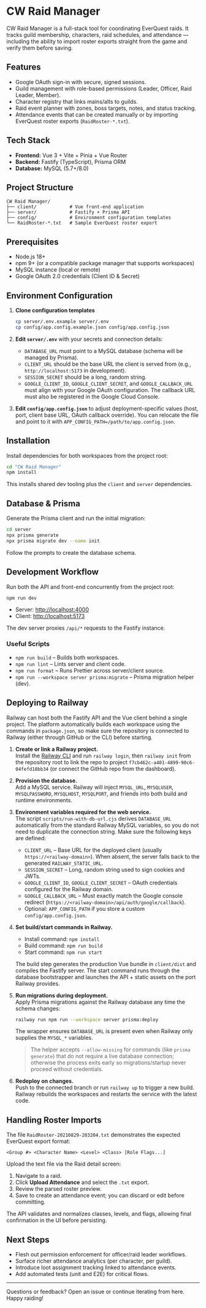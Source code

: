 # CW Raid Manager

CW Raid Manager is a full-stack tool for coordinating EverQuest raids. It tracks guild membership, characters, raid schedules, and attendance — including the ability to import roster exports straight from the game and verify them before saving.

## Features

- Google OAuth sign-in with secure, signed sessions.
- Guild management with role-based permissions (Leader, Officer, Raid Leader, Member).
- Character registry that links mains/alts to guilds.
- Raid event planner with zones, boss targets, notes, and status tracking.
- Attendance events that can be created manually or by importing EverQuest roster exports (`RaidRoster-*.txt`).

## Tech Stack

- **Frontend:** Vue 3 + Vite + Pinia + Vue Router
- **Backend:** Fastify (TypeScript), Prisma ORM
- **Database:** MySQL (5.7+/8.0)

## Project Structure

```
CW Raid Manager/
├── client/            # Vue front-end application
├── server/            # Fastify + Prisma API
├── config/            # Environment configuration templates
└── RaidRoster-*.txt   # Sample EverQuest roster export
```

## Prerequisites

- Node.js 18+
- npm 9+ (or a compatible package manager that supports workspaces)
- MySQL instance (local or remote)
- Google OAuth 2.0 credentials (Client ID & Secret)

## Environment Configuration

1. **Clone configuration templates**

   ```bash
   cp server/.env.example server/.env
   cp config/app.config.example.json config/app.config.json
   ```

2. **Edit `server/.env`** with your secrets and connection details:

   - `DATABASE_URL` must point to a MySQL database (schema will be managed by Prisma).
   - `CLIENT_URL` should be the base URL the client is served from (e.g., `http://localhost:5173` in development).
   - `SESSION_SECRET` should be a long, random string.
   - `GOOGLE_CLIENT_ID`, `GOOGLE_CLIENT_SECRET`, and `GOOGLE_CALLBACK_URL` must align with your Google OAuth configuration. The callback URL must also be registered in the Google Cloud Console.

3. **Edit `config/app.config.json`** to adjust deployment-specific values (host, port, client base URL, OAuth callback override). You can relocate the file and point to it with `APP_CONFIG_PATH=/path/to/app.config.json`.

## Installation

Install dependencies for both workspaces from the project root:

```bash
cd "CW Raid Manager"
npm install
```

This installs shared dev tooling plus the `client` and `server` dependencies.

## Database & Prisma

Generate the Prisma client and run the initial migration:

```bash
cd server
npx prisma generate
npx prisma migrate dev --name init
```

Follow the prompts to create the database schema.

## Development Workflow

Run both the API and front-end concurrently from the project root:

```bash
npm run dev
```

- Server: <http://localhost:4000>
- Client: <http://localhost:5173>

The dev server proxies `/api/*` requests to the Fastify instance.

### Useful Scripts

- `npm run build` – Builds both workspaces.
- `npm run lint` – Lints server and client code.
- `npm run format` – Runs Prettier across server/client source.
- `npm run --workspace server prisma:migrate` – Prisma migration helper (dev).

## Deploying to Railway

Railway can host both the Fastify API and the Vue client behind a single project. The platform automatically builds each workspace using the commands in `package.json`, so make sure the repository is connected to Railway (either through GitHub or the CLI) before starting.

1. **Create or link a Railway project.**  
   Install the [Railway CLI](https://docs.railway.app/develop/cli) and run `railway login`, then `railway init` from the repository root to link the repo to project `f7cb462c-a401-4899-90c6-04fefd18bb34` (or connect the GitHub repo from the dashboard).

2. **Provision the database.**  
   Add a MySQL service. Railway will inject `MYSQL_URL`, `MYSQLUSER`, `MYSQLPASSWORD`, `MYSQLHOST`, `MYSQLPORT`, and friends into both build and runtime environments.

3. **Environment variables required for the web service.**  
   The script `scripts/run-with-db-url.cjs` derives `DATABASE_URL` automatically from the standard Railway MySQL variables, so you do not need to duplicate the connection string. Make sure the following keys are defined:

   - `CLIENT_URL` – Base URL for the deployed client (usually `https://<railway-domain>`). When absent, the server falls back to the generated `RAILWAY_STATIC_URL`.
   - `SESSION_SECRET` – Long, random string used to sign cookies and JWTs.
   - `GOOGLE_CLIENT_ID`, `GOOGLE_CLIENT_SECRET` – OAuth credentials configured for the Railway domain.
   - `GOOGLE_CALLBACK_URL` – Must exactly match the Google console redirect (`https://<railway-domain>/api/auth/google/callback`).
   - Optional: `APP_CONFIG_PATH` if you store a custom `config/app.config.json`.

4. **Set build/start commands in Railway.**

   - Install command: `npm install`
   - Build command: `npm run build`
   - Start command: `npm run start`

   The build step generates the production Vue bundle in `client/dist` and compiles the Fastify server. The start command runs through the database bootstrapper and launches the API + static assets on the port Railway provides.

5. **Run migrations during deployment.**  
   Apply Prisma migrations against the Railway database any time the schema changes:

   ```bash
   railway run npm run --workspace server prisma:deploy
   ```

   The wrapper ensures `DATABASE_URL` is present even when Railway only supplies the `MYSQL_*` variables.

   > The helper accepts `--allow-missing` for commands (like `prisma generate`) that do not require a live database connection; otherwise the process exits early so migrations/startup never proceed without credentials.

6. **Redeploy on changes.**  
   Push to the connected branch or run `railway up` to trigger a new build. Railway rebuilds the workspaces and restarts the service with the latest code.

## Handling Roster Imports

The file `RaidRoster-20210829-203204.txt` demonstrates the expected EverQuest export format:

```
<Group #> <Character Name> <Level> <Class> [Role Flags...]
```

Upload the text file via the Raid detail screen:

1. Navigate to a raid.
2. Click **Upload Attendance** and select the `.txt` export.
3. Review the parsed roster preview.
4. Save to create an attendance event; you can discard or edit before committing.

The API validates and normalizes classes, levels, and flags, allowing final confirmation in the UI before persisting.

## Next Steps

- Flesh out permission enforcement for officer/raid leader workflows.
- Surface richer attendance analytics (per character, per guild).
- Introduce loot assignment tracking linked to attendance events.
- Add automated tests (unit and E2E) for critical flows.

---

Questions or feedback? Open an issue or continue iterating from here. Happy raiding!
